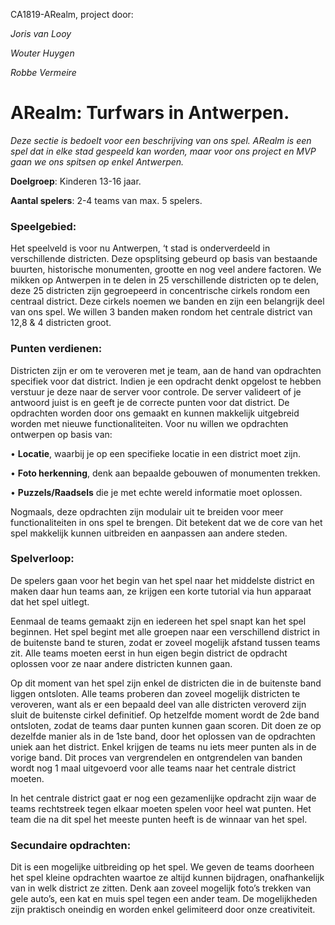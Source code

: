 CA1819-ARealm, project door:

*Joris van Looy*

*Wouter Huygen*

*Robbe Vermeire*

# ARealm: Turfwars in Antwerpen.
*Deze sectie is bedoelt voor een beschrijving van ons spel.*
*ARealm is een spel dat in elke stad gespeeld kan worden, maar voor ons project en MVP gaan we ons spitsen op enkel Antwerpen.*

**Doelgroep**: Kinderen 13-16 jaar.

**Aantal spelers**: 2-4 teams van max. 5 spelers.

### Speelgebied:

Het speelveld is voor nu Antwerpen, ‘t stad is onderverdeeld in verschillende districten. Deze opsplitsing gebeurd op basis van bestaande buurten, historische monumenten, grootte en nog veel andere factoren. We mikken op Antwerpen in te delen in 25 verschillende districten op te delen, deze 25 districten zijn gegroepeerd in concentrische cirkels rondom een centraal district. Deze cirkels noemen we banden en zijn een belangrijk deel van ons spel. We willen 3 banden maken rondom het centrale district van 12,8 & 4 districten groot.

### Punten verdienen:
Districten zijn er om te veroveren met je team, aan de hand van opdrachten specifiek voor dat district. Indien je een opdracht denkt opgelost te hebben verstuur je deze naar de server voor controle. De server valideert of je antwoord juist is en geeft je de correcte punten voor dat district. De opdrachten worden door ons gemaakt en kunnen makkelijk uitgebreid worden met nieuwe functionaliteiten. Voor nu willen we opdrachten ontwerpen op basis van:

•	**Locatie**, waarbij je op een specifieke locatie in een district moet zijn.

•	**Foto herkenning**, denk aan bepaalde gebouwen of monumenten trekken.

•	**Puzzels/Raadsels** die je met echte wereld informatie moet oplossen.


Nogmaals, deze opdrachten zijn modulair uit te breiden voor meer functionaliteiten in ons spel te brengen. Dit betekent dat we de core van het spel makkelijk kunnen uitbreiden en aanpassen aan andere steden. 

### Spelverloop:
De spelers gaan voor het begin van het spel naar het middelste district en maken daar hun teams aan, ze krijgen een korte tutorial via hun apparaat dat het spel uitlegt.

Eenmaal de teams gemaakt zijn en iedereen het spel snapt kan het spel beginnen. Het spel begint met alle groepen naar een verschillend district in de buitenste band te sturen, zodat er zoveel mogelijk afstand tussen teams zit. Alle teams moeten eerst in hun eigen begin district de opdracht oplossen voor ze naar andere districten kunnen gaan.

Op dit moment van het spel zijn enkel de districten die in de buitenste band liggen ontsloten. Alle teams proberen dan zoveel mogelijk districten te veroveren, want als er een bepaald deel van alle districten veroverd zijn sluit de buitenste cirkel definitief. Op hetzelfde moment wordt de 2de band ontsloten, zodat de teams daar punten kunnen gaan scoren. Dit doen ze op dezelfde manier als in de 1ste band, door het oplossen van de opdrachten uniek aan het district. Enkel krijgen de teams nu iets meer punten als in de vorige band. Dit proces van vergrendelen en ontgrendelen van banden wordt nog 1 maal uitgevoerd voor alle teams naar het centrale district moeten.

In het centrale district gaat er nog een gezamenlijke opdracht zijn waar de teams rechtstreek tegen elkaar moeten spelen voor heel wat punten. 
Het team die na dit spel het meeste punten heeft is de winnaar van het spel.

### Secundaire opdrachten:
Dit is een mogelijke uitbreiding op het spel. We geven de teams doorheen het spel kleine opdrachten waartoe ze altijd kunnen bijdragen, onafhankelijk van in welk district ze zitten. Denk aan zoveel mogelijk foto’s trekken van gele auto’s, een kat en muis spel tegen een ander team. De mogelijkheden zijn praktisch oneindig en worden enkel gelimiteerd door onze creativiteit.

